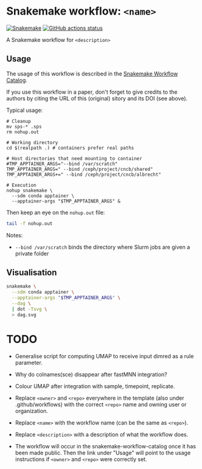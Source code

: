 # Snakemake workflow: `<name>`

[![Snakemake](https://img.shields.io/badge/snakemake-≥6.3.0-brightgreen.svg)](https://snakemake.github.io)
[![GitHub actions status](https://github.com/<owner>/<repo>/workflows/Tests/badge.svg?branch=main)](https://github.com/<owner>/<repo>/actions?query=branch%3Amain+workflow%3ATests)


A Snakemake workflow for `<description>`


## Usage

The usage of this workflow is described in the [Snakemake Workflow Catalog](https://snakemake.github.io/snakemake-workflow-catalog/?usage=<owner>%2F<repo>).

If you use this workflow in a paper, don't forget to give credits to the authors by citing the URL of this (original) <repo>sitory and its DOI (see above).

Typical usage:

```
# Cleanup
mv sps-* .sps
rm nohup.out

# Working directory
cd $(realpath .) # containers prefer real paths

# Host directories that need mounting to container
#TMP_APPTAINER_ARGS="--bind /var/scratch"
TMP_APPTAINER_ARGS=" --bind /ceph/project/cncb/shared"
TMP_APPTAINER_ARGS+=" --bind /ceph/project/cncb/albrecht"

# Execution
nohup snakemake \
  --sdm conda apptainer \
  --apptainer-args "$TMP_APPTAINER_ARGS" &
```

Then keep an eye on the `nohup.out` file:

```bash
tail -f nohup.out
```

Notes:

- `--bind /var/scratch` binds the directory where Slurm jobs are given a private folder

## Visualisation

```bash
snakemake \
  --sdm conda apptainer \
  --apptainer-args "$TMP_APPTAINER_ARGS" \
  --dag \
  | dot -Tsvg \
  > dag.svg
```

# TODO

* Generalise script for computing UMAP to receive input dimred as a rule parameter.
* Why do colnames(sce) disappear after fastMNN integration?
* Colour UMAP after integration with sample, timepoint, replicate.

* Replace `<owner>` and `<repo>` everywhere in the template (also under .github/workflows) with the correct `<repo>` name and owning user or organization.
* Replace `<name>` with the workflow name (can be the same as `<repo>`).
* Replace `<description>` with a description of what the workflow does.
* The workflow will occur in the snakemake-workflow-catalog once it has been made public. Then the link under "Usage" will point to the usage instructions if `<owner>` and `<repo>` were correctly set.
